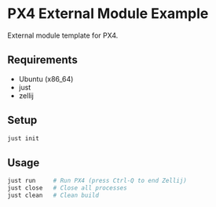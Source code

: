 # PX4 External Module Example

External module template for PX4.

## Requirements

- Ubuntu (x86_64)
- just
- zellij

## Setup

```bash
just init
```

## Usage

```bash
just run     # Run PX4 (press Ctrl-Q to end Zellij)
just close   # Close all processes
just clean   # Clean build
```
